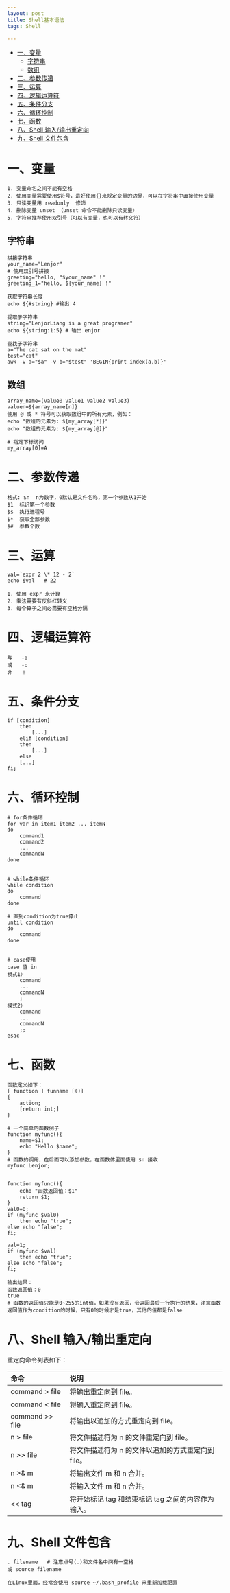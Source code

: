 ```yaml
---
layout: post
title: Shell基本语法
tags: Shell  

---
```

<!-- TOC -->

- [一、变量](#一变量)
    - [字符串](#字符串)
    - [数组](#数组)
- [二、参数传递](#二参数传递)
- [三、运算](#三运算)
- [四、逻辑运算符](#四逻辑运算符)
- [五、条件分支](#五条件分支)
- [六、循环控制](#六循环控制)
- [七、函数](#七函数)
- [八、Shell 输入/输出重定向](#八shell-输入输出重定向)
- [九、Shell 文件包含](#九shell-文件包含)

<!-- /TOC -->
# 一、变量

```
1. 变量命名之间不能有空格
2. 使用变量需要使用$符号，最好使用{}来规定变量的边界，可以在字符串中直接使用变量
3. 只读变量用 readonly  修饰
4. 删除变量 unset （unset 命令不能删除只读变量）
5. 字符串推荐使用双引号（可以有变量，也可以有转义符）
```



## 字符串

```
拼接字符串
your_name="Lenjor"
# 使用双引号拼接
greeting="hello, "$your_name" !"
greeting_1="hello, ${your_name} !"

获取字符串长度
echo ${#string} #输出 4

提取子字符串
string="LenjorLiang is a great programer"
echo ${string:1:5} # 输出 enjor

查找子字符串
a="The cat sat on the mat"
test="cat"
awk -v a="$a" -v b="$test" 'BEGIN{print index(a,b)}'
```



## 数组

```
array_name=(value0 value1 value2 value3)
valuen=${array_name[n]}
使用 @ 或 * 符号可以获取数组中的所有元素，例如：
echo "数组的元素为: ${my_array[*]}"
echo "数组的元素为: ${my_array[@]}"

# 指定下标访问
my_array[0]=A
```



# 二、参数传递

```
格式: $n 	n为数字，0默认是文件名称，第一个参数从1开始
$1  标识第一个参数
$$  执行进程号
$*	获取全部参数
$#	参数个数
```



# 三、运算

```
val=`expr 2 \* 12 - 2`
echo $val   # 22

1. 使用 expr 来计算
2. 乘法需要有反斜杠转义
3. 每个算子之间必需要有空格分隔

```

# 四、逻辑运算符

```
与	-a
或	-o
非	！
```

# 五、条件分支

```
if [condition]
	then 
		[...]
	elif [condition]
	then
		[...]
	else
  	[...]
fi;  	
```

# 六、循环控制

```
# for条件循环
for var in item1 item2 ... itemN
do
    command1
    command2
    ...
    commandN
done


# while条件循环
while condition
do
    command
done

# 直到condition为true停止
until condition
do
    command
done


# case使用
case 值 in
模式1）
    command
    ...
    commandN
    ;
模式2）
    command
    ...
    commandN
    ;;
esac
```



# 七、函数

```
函数定义如下：
[ function ] funname [()]
{
    action;
    [return int;]
}

# 一个简单的函数例子
function myfunc(){
	name=$1;
	echo "Hello $name";
}
# 函数的调用，在后面可以添加参数，在函数体里面使用 $n 接收
myfunc Lenjor;


function myfunc(){
	echo "函数返回值：$1"
	return $1;
}
val0=0;
if (myfunc $val0)
	then echo "true";
else echo "false";
fi;

val=1;
if (myfunc $val)
	then echo "true";
else echo "false";
fi;

输出结果：
函数返回值：0
true
# 函数的返回值只能是0~255的int值，如果没有返回，会返回最后一行执行的结果，注意函数返回值作为condition的时候，只有0的时候才是true，其他的值都是false
```



# 八、Shell 输入/输出重定向

重定向命令列表如下：

| 命令            | 说明                                               |
| :-------------- | :------------------------------------------------- |
| command > file  | 将输出重定向到 file。                              |
| command < file  | 将输入重定向到 file。                              |
| command >> file | 将输出以追加的方式重定向到 file。                  |
| n > file        | 将文件描述符为 n 的文件重定向到 file。             |
| n >> file       | 将文件描述符为 n 的文件以追加的方式重定向到 file。 |
| n >& m          | 将输出文件 m 和 n 合并。                           |
| n <& m          | 将输入文件 m 和 n 合并。                           |
| << tag          | 将开始标记 tag 和结束标记 tag 之间的内容作为输入。 |



# 九、Shell 文件包含

```
. filename   # 注意点号(.)和文件名中间有一空格
或 source filename

在Linux里面，经常会使用 source ~/.bash_profile 来重新加载配置
```

